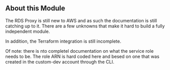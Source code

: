 ## About this Module

The RDS Proxy is still new to AWS and as such the documentation is still catching up to it. There are a few unknowns that make it hard to build a fully independent module.

In addition, the Terraform integration is still incomplete.

Of note: there is nto completel documentation on what the service role needs to be. The role ARN is hard coded here and besed on one that was created in the custom-dev account through the CLI. 
